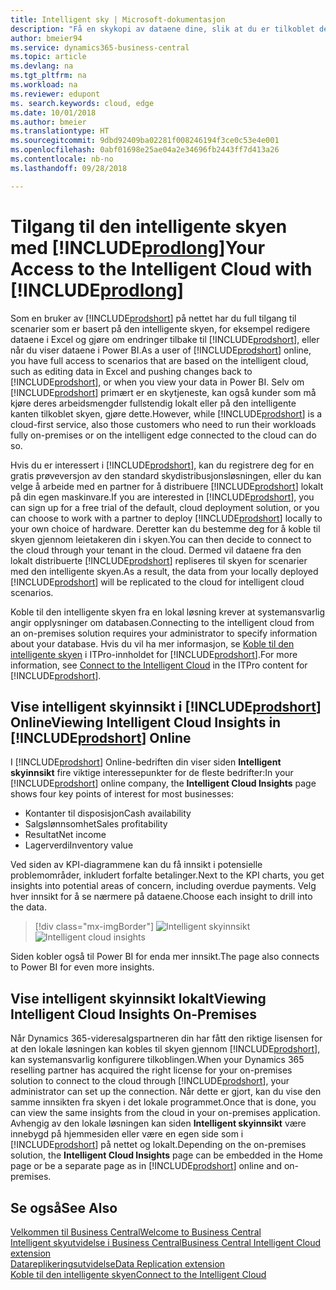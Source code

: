 ```yaml
---
title: Intelligent sky | Microsoft-dokumentasjon
description: "Få en skykopi av dataene dine, slik at du er tilkoblet den intelligente skyen."
author: bmeier94
ms.service: dynamics365-business-central
ms.topic: article
ms.devlang: na
ms.tgt_pltfrm: na
ms.workload: na
ms.reviewer: edupont
ms. search.keywords: cloud, edge
ms.date: 10/01/2018
ms.author: bmeier
ms.translationtype: HT
ms.sourcegitcommit: 9dbd92409ba02281f008246194f3ce0c53e4e001
ms.openlocfilehash: 0abf01698e25ae04a2e34696fb2443ff7d413a26
ms.contentlocale: nb-no
ms.lasthandoff: 09/28/2018

---
```


# <a name="your-access-to-the-intelligent-cloud-with-includeprodlongincludesprodlongmd"></a><span data-ttu-id="40f44-103">Tilgang til den intelligente skyen med [!INCLUDE[prodlong](includes/prodlong.md)]</span><span class="sxs-lookup"><span data-stu-id="40f44-103">Your Access to the Intelligent Cloud with [!INCLUDE[prodlong](includes/prodlong.md)]</span></span>

<span data-ttu-id="40f44-104">Som en bruker av [!INCLUDE[prodshort](includes/prodshort.md)] på nettet har du full tilgang til scenarier som er basert på den intelligente skyen, for eksempel redigere dataene i Excel og gjøre om endringer tilbake til [!INCLUDE[prodshort](includes/prodshort.md)], eller når du viser dataene i Power BI.</span><span class="sxs-lookup"><span data-stu-id="40f44-104">As a user of [!INCLUDE[prodshort](includes/prodshort.md)] online, you have full access to scenarios that are based on the intelligent cloud, such as editing data in Excel and pushing changes back to [!INCLUDE[prodshort](includes/prodshort.md)], or when you view your data in Power BI.</span></span> <span data-ttu-id="40f44-105">Selv om [!INCLUDE[prodshort](includes/prodshort.md)] primært er en skytjeneste, kan også kunder som må kjøre deres arbeidsmengder fullstendig lokalt eller på den intelligente kanten tilkoblet skyen, gjøre dette.</span><span class="sxs-lookup"><span data-stu-id="40f44-105">However, while [!INCLUDE[prodshort](includes/prodshort.md)] is a cloud-first service, also those customers who need to run their workloads fully on-premises or on the intelligent edge connected to the cloud can do so.</span></span>  

<span data-ttu-id="40f44-106">Hvis du er interessert i [!INCLUDE[prodshort](includes/prodshort.md)], kan du registrere deg for en gratis prøveversjon av den standard skydistribusjonsløsningen, eller du kan velge å arbeide med en partner for å distribuere [!INCLUDE[prodshort](includes/prodshort.md)] lokalt på din egen maskinvare.</span><span class="sxs-lookup"><span data-stu-id="40f44-106">If you are interested in [!INCLUDE[prodshort](includes/prodshort.md)], you can sign up for a free trial of the default, cloud deployment solution, or you can choose to work with a partner to deploy [!INCLUDE[prodshort](includes/prodshort.md)] locally to your own choice of hardware.</span></span> <span data-ttu-id="40f44-107">Deretter kan du bestemme deg for å koble til skyen gjennom leietakeren din i skyen.</span><span class="sxs-lookup"><span data-stu-id="40f44-107">You can then decide to connect to the cloud through your tenant in the cloud.</span></span> <span data-ttu-id="40f44-108">Dermed vil dataene fra den lokalt distribuerte [!INCLUDE[prodshort](includes/prodshort.md)] repliseres til skyen for scenarier med den intelligente skyen.</span><span class="sxs-lookup"><span data-stu-id="40f44-108">As a result, the data from your locally deployed [!INCLUDE[prodshort](includes/prodshort.md)] will be replicated to the cloud for intelligent cloud scenarios.</span></span>  

<span data-ttu-id="40f44-109">Koble til den intelligente skyen fra en lokal løsning krever at systemansvarlig angir opplysninger om databasen.</span><span class="sxs-lookup"><span data-stu-id="40f44-109">Connecting to the intelligent cloud from an on-premises solution requires your administrator to specify information about your database.</span></span> <span data-ttu-id="40f44-110">Hvis du vil ha mer informasjon, se [Koble til den intelligente skyen](/dynamics365/business-central/dev-itpro/administration/about-intelligent-edge) i ITPro-innholdet for [!INCLUDE[prodshort](includes/prodshort.md)].</span><span class="sxs-lookup"><span data-stu-id="40f44-110">For more information, see [Connect to the Intelligent Cloud](/dynamics365/business-central/dev-itpro/administration/about-intelligent-edge) in the ITPro content for [!INCLUDE[prodshort](includes/prodshort.md)].</span></span>  

## <a name="viewing-intelligent-cloud-insights-in-includeprodshortincludesprodshortmd-online"></a><span data-ttu-id="40f44-111">Vise intelligent skyinnsikt i [!INCLUDE[prodshort](includes/prodshort.md)] Online</span><span class="sxs-lookup"><span data-stu-id="40f44-111">Viewing Intelligent Cloud Insights in [!INCLUDE[prodshort](includes/prodshort.md)] Online</span></span>

<span data-ttu-id="40f44-112">I [!INCLUDE[prodshort](includes/prodshort.md)] Online-bedriften din viser siden **Intelligent skyinnsikt** fire viktige interessepunkter for de fleste bedrifter:</span><span class="sxs-lookup"><span data-stu-id="40f44-112">In your [!INCLUDE[prodshort](includes/prodshort.md)] online company, the **Intelligent Cloud Insights** page shows four key points of interest for most businesses:</span></span>

- <span data-ttu-id="40f44-113">Kontanter til disposisjon</span><span class="sxs-lookup"><span data-stu-id="40f44-113">Cash availability</span></span>
- <span data-ttu-id="40f44-114">Salgslønnsomhet</span><span class="sxs-lookup"><span data-stu-id="40f44-114">Sales profitability</span></span>
- <span data-ttu-id="40f44-115">Resultat</span><span class="sxs-lookup"><span data-stu-id="40f44-115">Net income</span></span>
- <span data-ttu-id="40f44-116">Lagerverdi</span><span class="sxs-lookup"><span data-stu-id="40f44-116">Inventory value</span></span>

<span data-ttu-id="40f44-117">Ved siden av KPI-diagrammene kan du få innsikt i potensielle problemområder, inkludert forfalte betalinger.</span><span class="sxs-lookup"><span data-stu-id="40f44-117">Next to the KPI charts, you get insights into potential areas of concern, including overdue payments.</span></span> <span data-ttu-id="40f44-118">Velg hver innsikt for å se nærmere på dataene.</span><span class="sxs-lookup"><span data-stu-id="40f44-118">Choose each insight to drill into the data.</span></span>  

> [!div class="mx-imgBorder"]
> <span data-ttu-id="40f44-119">![Intelligent skyinnsikt](media/across-intelligent-cloud/intelligentcloudinsights.png "Viser siden Intelligent skyinnsikt i Business Central")</span><span class="sxs-lookup"><span data-stu-id="40f44-119">![Intelligent cloud insights](media/across-intelligent-cloud/intelligentcloudinsights.png "Shows the intelligent Cloud Insights page in Business Central")</span></span>

<span data-ttu-id="40f44-120">Siden kobler også til Power BI for enda mer innsikt.</span><span class="sxs-lookup"><span data-stu-id="40f44-120">The page also connects to Power BI for even more insights.</span></span>

## <a name="viewing-intelligent-cloud-insights-on-premises"></a><span data-ttu-id="40f44-121">Vise intelligent skyinnsikt lokalt</span><span class="sxs-lookup"><span data-stu-id="40f44-121">Viewing Intelligent Cloud Insights On-Premises</span></span>

<span data-ttu-id="40f44-122">Når Dynamics 365-videresalgspartneren din har fått den riktige lisensen for at den lokale løsningen kan kobles til skyen gjennom [!INCLUDE[prodshort](includes/prodshort.md)], kan systemansvarlig konfigurere tilkoblingen.</span><span class="sxs-lookup"><span data-stu-id="40f44-122">When your Dynamics 365 reselling partner has acquired the right license for your on-premises solution to connect to the cloud through [!INCLUDE[prodshort](includes/prodshort.md)], your administrator can set up the connection.</span></span> <span data-ttu-id="40f44-123">Når dette er gjort, kan du vise den samme innsikten fra skyen i det lokale programmet.</span><span class="sxs-lookup"><span data-stu-id="40f44-123">Once that is done, you can view the same insights from the cloud in your on-premises application.</span></span> <span data-ttu-id="40f44-124">Avhengig av den lokale løsningen kan siden **Intelligent skyinnsikt** være innebygd på hjemmesiden eller være en egen side som i [!INCLUDE[prodshort](includes/prodshort.md)] på nettet og lokalt.</span><span class="sxs-lookup"><span data-stu-id="40f44-124">Depending on the on-premises solution, the **Intelligent Cloud Insights** page can be embedded in the Home page or be a separate page as in [!INCLUDE[prodshort](includes/prodshort.md)] online and on-premises.</span></span>  

## <a name="see-also"></a><span data-ttu-id="40f44-125">Se også</span><span class="sxs-lookup"><span data-stu-id="40f44-125">See Also</span></span>

[<span data-ttu-id="40f44-126">Velkommen til Business Central</span><span class="sxs-lookup"><span data-stu-id="40f44-126">Welcome to Business Central</span></span>](index.md)  
[<span data-ttu-id="40f44-127">Intelligent skyutvidelse i Business Central</span><span class="sxs-lookup"><span data-stu-id="40f44-127">Business Central Intelligent Cloud extension</span></span>](ui-extensions-intelligent-cloud.md)  
[<span data-ttu-id="40f44-128">Datareplikeringsutvidelse</span><span class="sxs-lookup"><span data-stu-id="40f44-128">Data Replication extension</span></span>](ui-extensions-data-replication.md)  
[<span data-ttu-id="40f44-129">Koble til den intelligente skyen</span><span class="sxs-lookup"><span data-stu-id="40f44-129">Connect to the Intelligent Cloud</span></span>](/dynamics365/business-central/dev-itpro/administration/about-intelligent-edge)  

